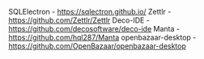 SQLElectron - https://sqlectron.github.io/
Zettlr - https://github.com/Zettlr/Zettlr
Deco-IDE - https://github.com/decosoftware/deco-ide
Manta - https://github.com/hql287/Manta
openbazaar-desktop - https://github.com/OpenBazaar/openbazaar-desktop
